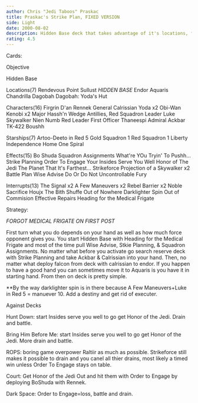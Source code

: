 ```yaml
---
author: Chris "Jedi Taboos" Praskac
title: Praskac's Strike Plan, FIXED VERSION
side: Light
date: 2000-08-02
description: Hidden Base deck that takes advantage of it's locations, forgot STARTING INTERRUPT
rating: 4.5
---
```

Cards: 

Objective

Hidden Base

Locations(7)
Rendevous Point
Sullust *HIDDEN BASE*
Endor
Aquaris
Chandrilla
Dagobah
Dagobah: Yoda's Hut

Characters(16)
Firgrin D'an
Rennek
General Calrissian
Yoda x2
Obi-Wan Kenobi x2
Major Hassh'n
Wedge Antillies, Red Squadron Leader
Luke Skywalker
Nien Numb
Red Leader
First Officer Thaneespi
Admiral Ackbar
TK-422
Boushh

Starships(7)
Artoo-Deeto in Red 5
Gold Squadron 1
Red Squadron 1
Liberty
Independence
Home One
Spiral

Effects(15)
Bo Shuda
Squadron Assignments
What're YOu Tryin' To Pushh...
Strike Planning
Order To Engage
Your Insides Serve You Well
Honor of The Jedi
The Planet That It's Farthest...
Strikeforce
Projection of a Skywalker x2
Battle Plan
Wise Advise
Do Or Do Not
Uncontrollable Fury

Interrupts(13)
The Signal x2
A Few Maneuvers x2
Rebel Barrier x2
Noble Sacrifice
Houjx
The Bith Shuffe
Out of Nowhere
Darklighter Spin
Out of Commision
Effective Repairs
Heading for the Medical Frigate

Strategy: 

*FORGOT MEDICAL FRIGATE ON FIRST POST*

First turn what you do depends on your hand as well as how much force opponent gives you. You start Hidden Base with Heading for the Medical Frigate and most of the time pull Wise Advise, Stkie Planning, & Squadron Assignments. No matter what before you activate go search reserve deck with Strike Planning and take Ackbar & Calrissian into your hand. Then, no matter what deploy falcon from deck with calrissian to endor. If you happen to have a good hand you can sometimes move it to Aquaris is you have it in starting hand. From then on deck is pretty simple.

**By the way darklighter spin is in there because A Few Maneuvers+Luke in Red 5 = manuever 10. Add a destiny and get rid of executer.

Against Decks

Hunt Down: start Insides serve you well to go get Honor of the Jedi. Drain and battle.

Bring Him Before Me: start Insides serve you well to go get Honor of the Jedi. More drain and battle.

ROPS: boring game overpower Raltiir as much as possible. Strikeforce still makes it possible to drain and you canel all thier drains, most likely a timed win unless Order To Engage stays on table.

Court: Get Honor of the Jedi Out and hit them with Order to Engage by deploying BoShuda with Rennek.

Dark Space: Order to Engage=loss, battle and drain.
